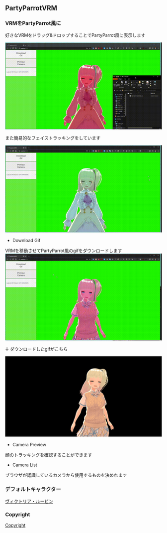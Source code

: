 ## PartyParrotVRM

### VRMをPartyParrot風に

好きなVRMをドラッグ&ドロップすることでPartyParrot風に表示します

![change](./.gif/change_vrm.gif)

また簡易的なフェイストラッキングをしています

![tracking](./.gif/tracking.gif)

- Download Gif

VRMを移動させてPartyParrot風のgifをダウンロードします
![downloadgif](./.gif/downloadgif.gif)

↓ ダウンロードしたgifがこちら

![demo](./.gif/demo.gif)

- Camera Preview

顔のトラッキングを確認することができます

- Camera List

ブラウザが認識しているカメラから使用するものを決めれます

### デフォルトキャラクター

[ヴィクトリア・ルービン](https://hub.vroid.com/characters/2792872861023597723/models/5013769147837660446)

### Copyright

[Copyright](./copyright.txt)